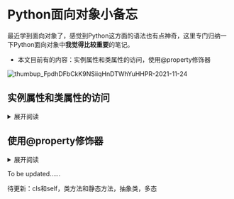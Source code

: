 # Python面向对象小备忘

最近学到面向对象了，感觉到Python这方面的语法也有点神奇，这里专门归纳一下Python面向对象中**我觉得比较重要**的笔记。  

* 本文目前有的内容：实例属性和类属性的访问，使用@property修饰器  

![thumbup_FpdhDFbCkK9NSiiqHnDTWhYuHHPR-2021-11-24](https://cdn.jsdelivr.net/gh/cat-note/bottleassets@latest/img/thumbup_FpdhDFbCkK9NSiiqHnDTWhYuHHPR-2021-11-24.png)  

## 实例属性和类属性的访问

<details>
<summary>
展开阅读
</summary>

-------

Python里面向对象编程的**类属性和实例属性**与普通情况下**全局变量和局部变量**还是有相似之处的：

1. 我们可以通过实例名访问**实例属性和类属性**，就像上面例子中的```new_instance.test_var```和```new_instance.pub_var```。就像局部作用域能访问局部变量和全局变量。  

2. 我们可以通过**创建赋值**让实例对象有 **与类属性同名** 的属性，比如```new_instance.pub_var = 'own property'```就会在new_instance本身创建一个属性，从而屏蔽 **通过实例名对于类属性的访问**。而在没有global关键字的情况下，局部变量在局部作用域被创建赋值后也会屏蔽同名的全局变量。

对于第2点可以试试通过实例名来删除类属性：  

```python
class Test:
    pub_var = 'Hello' # 类属性

    def __init__(self):
        pass


new_instance = Test()
print(new_instance.pub_var)  # Hello
del new_instance.pub_var  # AttributeError: pub_var
```

很明显通过实例名是无法删除类属性```pub_var```的，但如果我们给实例创建赋值一个同名属性呢？  

```python
# 紧接上面例子
new_instance = Test()
print(new_instance.pub_var)  # 此时访问了类属性，输出：Hello 
new_instance.pub_var = 'Hello World'
print(new_instance.pub_var)  # 此时访问的是实例自身属性，输出：Hello World
del new_instance.pub_var  # 删除了实例自身属性，一切正常
print(new_instance.pub_var)  # 实例在自身找不到同名属性了，就又指向了类属性，输出：Hello
del Test.pub_var # 可以通过类名删除类属性
print(new_instance.pub_var) # 在实例自身和类里都找不到pub_var属性了，返回no attribute异常
```

可以看出通过实例名可以删除实例自身的属性，当实例**在自身上**找不到属性时，就会**转而寻找类属性**。类比局部变量和全局变量，局部变量也是先在局部作用域找，如果没找到就去找同名的全局变量。

通过**类名**，可以在很多地方访问到类属性，并可以进行修改（比如在实例的方法函数里就可以直接通过类名访问。

![jiiiii-2021-11-24](https://cdn.jsdelivr.net/gh/cat-note/bottleassets@latest/img/jiiiii-2021-11-24.png)  

</details>

## 使用@property修饰器  

<details>
<summary>
展开阅读
</summary>

--------

```python
class Test:
    def __init__(self, val):
        self.__secret_value = val

    def my_value(self):
        return self.__secret_value


new_instance = Test(233)
print(new_instance.my_value())
```

上面例子中我们将类**实例化**为对象 ```new_instance``` (用类创建对象)，该对象得到了```my_value()```方法，同时Python自动调用了```__init__``` 给 ```new_instance``` 绑定了属性```__value```并进行赋值。  

当我们要获得值的时候就要调用实例对象```new_instance```的```my_value()```方法：  

```python
print(new_instance.my_value())
```

如果 **使用了@property修饰器** 呢？  

```python  
class Test:
    def __init__(self, val):
        self.__secret1value = val

    @property
    def my_value(self):
        return self.__secret1value


new_instance = Test(233)
print(new_instance.my_value) # 末尾不用再加()了，因为这不是一个可调用的方法，而是一个属性
```

**@property**的作用正如其名，将**实例的方法**转换为了**属性**，上面例子中原本的方法```my_value()```被修饰后只用访问对应的属性名```my_value```我们就能获得同样的返回值。  

这个修饰器本质上其实**仍然是对方法的调用**，咱改一下上面的例子：  

```python
class Test:
    def __init__(self, val):
        self.__value = val

    @property
    def my_value(self):
        print('Here I am.') # 调用方法的时候输出'Here I am.' 
        return self.__value
new_instance = Test(233) # 实例化的时候没有任何输出
print(new_instance.my_value) # 访问这个属性时实际上内部调用了my_value()的方法，因为输出了 'Here I am.' 和 233 
```  

再进一步想想，```new_instance.my_value```这个属性取的其实就是原本```my_value()```方法的```return```返回值。  

接着再钻一下，原本```my_value()```这个方法 **只是读取了属性```__value```并返回** ，并没有进行修改。没错，这也意味着：  

**被@property修饰后产生的属性是只读的**  

![umm-2021-11-24](https://cdn.jsdelivr.net/gh/cat-note/bottleassets@latest/img/umm-2021-11-24.png)  

可以试试修改这个属性：

```python
new_instance.my_value = 450
# AttributeError: can't set attribute
```

很明显，```my_value```现在对于```new_instance```而言是**只读**属性。由此，在用户**不知道**原方法```my_value()```操作的私有属性时能起**一定的保护作用**。  

------
* 作为实例对象的一个**属性**，其和方法有一定的区别，我们调用实例对象的**方法**时候是**可以传参**的，但属性不行，这意味着```@property```修饰的方法只能有```self```一个参数（否则访问属性的时候会报参数缺少的异常）。

* 另外一个**实例对象**是**有其他属性**的，@property等修饰器修饰的方法也好，普通的实例方法也好，一定**不要和已有的属性重名**。举个例子：  

    ```python
    class Test:
        def __init__(self, val):
            self.__secret1value = val
            self.my_value = 'pre'

        @property
        def my_value(self):
            print('Here I am.')
            return self.__secret1value


    new_instance = Test(233)
    # self.my_value='pre' -> AttributeError: can't set attribute
    # 其实从这里还能看出来，@property修饰先于实例初始化进行，导致抛出的异常是无法修改属性值
    ```

------
上面我们尝试修改了@property修饰而成的属性，但返回了```can't set attribute```。其实是因为咱**没有定义这个属性的写入(setter)方法**.  

需要修改这个@property属性的话，我们就需要请出**附赠的修饰器**```@已被修饰的方法名.setter```了：

```python
class Test:
    def __init__(self, val):
        self.__secret1value = val

    @property
    def my_value(self):
        return self.__secret1value

    @my_value.setter # [被@property修饰的方法名].setter
    def my_value(self, val2set): # 这里的方法仍然是my_value
        self.__secret1value = val2set


new_instance = Test(233)
print(new_instance.my_value) # 233
new_instance.my_value = 450 # 此时这个属性有修改(setter)的方法了，我们可以修改它
print(new_instance.my_value) # 450
```

和```@property```修饰的方法不同，```@已被修饰的方法名.setter```修饰的方法除了```self```外**还可以接受第二个**参数，接收的是**修改的值**。在上面例子中我将这个形参命名为了```val2set```。  

![ugh-2021-11-24](https://cdn.jsdelivr.net/gh/cat-note/bottleassets@latest/img/ugh-2021-11-24.png)  

有了读和写，还差什么呢——**删**！  

和setter类似，@property修饰器还赠有```@已被修饰的方法名.deleter```修饰器，其修饰的方法和@property修饰的一样都**只接受一个参数```self```**：

```python
class Test:
    def __init__(self, val):
        self.__secret1value = val

    @property
    def my_value(self):
        return self.__secret1value

    @my_value.deleter # [被@property修饰的方法名].deleter
    def my_value(self):  # 注意这里只接受一个self参数
        del self.__secret1value


new_instance = Test(233)
print(new_instance.my_value)  # 233
try:
    new_instance.my_value = 450
except:
    print('Set failed.')  # Set failed.
del new_instance.my_value
print(new_instance.my_value)
# AttributeError: 'Test' object has no attribute '_Test__secret1value'
```

这个例子中咱没有定义```my_value```属性的```setter```方法，所以其无法被修改。但因为定义了```deleter```方法，在用```del```对属性进行移除的时候会通过deleter**调用原方法**，原方法中用del去删掉实例对象自己的私有属性，达成删除的目的。  

------

总结一下```修饰器@property```相关的着重点：

1. ```@property```让实例方法作为**属性**被访问。

2. 这一类修饰器能在**一定程度上**保护实例的**私有属性**不被随意修改（之所以是说一定程度上，是因为一旦用户知道了私有属性名就可以用```_类名__私有属性名```进行访问，Python，很神奇吧 (￣ε(#￣)☆╰╮o(￣皿￣///)） 。 

3. 实例的方法名不要和**自身其他方法或属性**重名。  

4. ```@property```和```@已被修饰的方法名.deleter```修饰的**方法**只能接受```self```一个参数；而```@已被修饰的方法名.setter```修饰的方法除了```self```外可以接受第二个参数作为被修改的值。  

-------

![surprised-2021-11-24](https://cdn.jsdelivr.net/gh/cat-note/bottleassets@latest/img/surprised-2021-11-24.png)  

除了```@property```这种修饰器写法外，Python还提供了内置方法 ```property(getter,setter,deleter,doc)``` 来达成相同的效果：  

<a id='accessPropertyThroughClassName'></a>

```python  
class Test:
    pub_var = 'Hello'

    def __init__(self, val):
        self.__secret1value = val
        self.test_val = 'World'

    def __getter(self):
        return self.__secret1value

    def __deleter(self):
        del self.__secret1value

    my_value = property(__getter, None, __deleter)


new_instance = Test(233)
print(new_instance.test_var) # World (通过实例名访问实例属性)
print(Test.pub_var)  # Hello (尝试通过类名访问类属性)
print(new_instance.pub_var)  # Hello (尝试通过实例访问类属性)
print(Test.my_value) # <property object at 0x0000025990BC5770> （这个其实也是类属性，通过类名能访问到）
print(new_instance.my_value)  # 233 （通过实例名访问类属性，间接调用了__getter，绑定上了self
```

```property(getter,setter,deleter,doc)```接受的四个参数分别为```读方法```，```写方法```，```删方法```和```描述信息```，这四个参数都是可以留空的，当**getter也留空**时访问这个属性会提示```unreadable attribute```。

![baldscratch-2021-11-24](https://cdn.jsdelivr.net/gh/cat-note/bottleassets@latest/img/baldscratch-2021-11-24.jpg)

通过上面的例子可以看出，```property```方法返回的是```类属性```，而**实例对象是可以访问到类属性**的，所以当我们访问```new_instance.my_value```的时候就是在绑定实例的基础上访问getter方法，但一旦对```new_instance.my_value```属性进行**写或删**操作后就给```new_instance```自身创建了一个属性```my_value```，再访问就不是指向类属性了。（详细看[实例属性和类属性的访问](#%E5%AE%9E%E4%BE%8B%E5%B1%9E%E6%80%A7%E5%92%8C%E7%B1%BB%E5%B1%9E%E6%80%A7%E7%9A%84%E8%AE%BF%E9%97%AE) )  

------------

再回去看[实例属性和类属性的访问](#%E5%AE%9E%E4%BE%8B%E5%B1%9E%E6%80%A7%E5%92%8C%E7%B1%BB%E5%B1%9E%E6%80%A7%E7%9A%84%E8%AE%BF%E9%97%AE)，加上这个内置方法```property()```，于是就有了奇妙的骚操作：  

```python
class Test:
    def __init__(self, val):
        Test.test_var = property(lambda self: val) # 闭包写法


new_instance = Test(233)
print(new_instance.test_var) # 233
```

1. 这个操作中首先利用了一个匿名函数**充当getter方法**，传入```property```第一个参数，然后property会返回一个类属性。

2. 因为在实例方法里我们也能访问到类名，于是我们将这个property类属性赋值给```Test.test_var```，```test_var```便是一个名副其实的类属性了。

3. 通过实例名```new_instance```能访问到类属性```test_var```。

4. 从[之前的这个例子](#accessPropertyThroughClassName)可以看出，当我们通过类名访问property属性时**只会返回一个property object**，但是通过**已创建的实例对象**来访问就能**间接调用getter**方法。  

5. 在上面过程中，始终没有```new_instance```的**自身属性出现**，取而代之我们利用**闭包**机制保护了创建实例时传入的值，我们**完全无法**通过实例名**修改**或者**删除**```test_var```这个属性，真正将其保护起来了。  

![oh..no-2021-11-24](https://cdn.jsdelivr.net/gh/cat-note/bottleassets@latest/img/oh..no-2021-11-24.png)  

当然，别让用户知道了**类名**，不然一句```Test.test_var = xxx```直接破防(,,#ﾟДﾟ)。

</details>


To be updated......

待更新：cls和self，类方法和静态方法，抽象类，多态